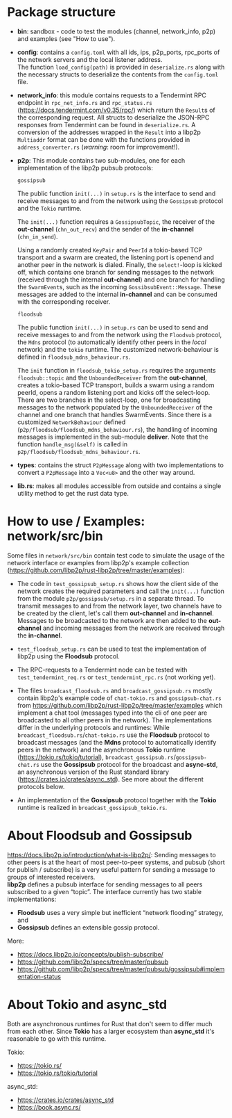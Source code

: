 # Package structure

- **bin**: sandbox - code to test the modules (channel, network_info, p2p) and examples (see "How to use").

- **config**: contains a `config.toml` with all ids, ips, p2p_ports, rpc_ports of the network servers and the local listener address. <br/> The function `load_config(path)` is provided in `deserialize.rs` along with the necessary structs to deserialize the contents from the `config.toml` file.

- **network_info**: this module contains requests to a Tendermint RPC endpoint in `rpc_net_info.rs` and `rpc_status.rs` (https://docs.tendermint.com/v0.35/rpc/) which return the `Result`s of the corresponding request. All structs to deserialize the JSON-RPC responses from Tendermint can be found in `deserialize.rs`. A conversion of the addresses wrapped in the `Result` into a libp2p `Multiaddr` format can be done with the functions provided in `address_converter.rs` (*warning*: room for improvement!).

- **p2p**: This module contains two sub-modules, one for each implementation of the libp2p pubsub protocols:

    ```gossipsub```
    
    The public function `init(...)` in `setup.rs` is the interface to send and receive messages to and from the network using the `Gossipsub` protocol and the `Tokio` runtime.

    The `init(...)` function requires a `GossipsubTopic`, the receiver of the **out-channel** (`chn_out_recv`) and the sender of the **in-channel** (`chn_in_send`).
    
    Using a randomly created `KeyPair` and `PeerId` a tokio-based TCP transport and a swarm are created, the listening port is openend and another peer in the network is dialed. Finally, the `select!`-loop is kicked off, which contains one branch for sending messages to the network (received through the internal **out-channel**) and one branch for handling the `SwarmEvent`s, such as the incoming `GossibsubEvent::Message`. These messages are added to the internal **in-channel** and can be consumed with the corresponding receiver.

    ```floodsub```
    
    The public function `init(...)` in `setup.rs` can be used to send and receive messages to and from the network using the `Floodsub` protocol, the `Mdns` protocol (to automatically identify other peers in the *local* network) and the `tokio` runtime. The customized network-behaviour is defined in `floodsub_mdns_behaviour.rs`.

    The `init` function in `floodsub_tokio_setup.rs` requires the arguments `floodsub::topic` and the `UnboundedReceiver` from the **out-channel**, creates a tokio-based TCP transport, builds a swarm using a random peerId, opens a random listening port and kicks off the select-loop. There are two branches in the select-loop, one for broadcasting messages to the network populated by the `UnboundedReceiver` of the channel and one branch that handles SwarmEvents. Since there is a customized `NetworkBehaviour` defined (`p2p/floodsub/floodsub_mdns_behaviour.rs`), the handling of incoming messages is implemented in the sub-module **deliver**. Note that the function `handle_msg(&self)` is called in `p2p/floodsub/floodsub_mdns_behaviour.rs`. 

- **types**: contains the struct `P2pMessage` along with two implementations to convert a `P2pMessage` into a `Vec<u8>` and the other way around.

- **lib.rs**: makes all modules accessible from outside and contains a single utility method to get the rust data type.

# How to use / Examples: network/src/bin
Some files in `network/src/bin` contain test code to simulate the usage of the network interface or examples from libp2p's example collection (https://github.com/libp2p/rust-libp2p/tree/master/examples):

<!-- Since we are focussing on the libp2p implementation of the **Gossipsub** protocol (https://github.com/libp2p/specs/tree/master/pubsub/gossipsub#implementation-status) and the crate **Tokio**, an asynchronous runtime for Rust (https://tokio.rs/), the most relevant file is `test_gossipsub_setup.rs`: -->
- The code in `test_gossipsub_setup.rs` shows how the client side of the network creates the required parameters and call the `init(...)` function from the module `p2p/gossipsub/setup.rs` in a separate thread.
To transmit messages to and from the network layer, two channels have to be created by the client, let's call them **out-channel** and **in-channel**. Messages to be broadcasted to the network are then added to the **out-channel** and incoming messages from the network are received through the **in-channel**.

<!-- All other files in `network/src/bin` can be used to test other components of the package, such as -->
- `test_floodsub_setup.rs` can be used to test the implementation of libp2p using the **Floodsub** protocol.

- The RPC-requests to a Tendermint node can be tested with `test_tendermint_req.rs` or `test_tendermint_rpc.rs` (not working yet).<br>

- The files `broadcast_floodsub.rs` and `broadcast_gossipsub.rs` mostly contain libp2p's example code of `chat-tokio.rs` and `gossipsub-chat.rs` from https://github.com/libp2p/rust-libp2p/tree/master/examples which implement a chat tool (messages typed into the cli of one peer are broadcasted to all other peers in the network). The implementations differ in the underlying protocols and runtimes: While `broadcast_floodsub.rs`/`chat-tokio.rs` use the **Floodsub** protocol to broadcast messages (and the **Mdns** protocol to automatically identify peers in the network) and the asynchronous **Tokio** runtime (https://tokio.rs/tokio/tutorial), `broadcast_gossipsub.rs`/`gossipsub-chat.rs` use the **Gossipsub** protocol for the broadcast and **async-std**, an asynchronous version of the Rust standard library (https://crates.io/crates/async_std). See more about the different protocols below.<br/>

- An implementation of the **Gossipsub** protocol together with the **Tokio** runtime is realized in `broadcast_gossipsub_tokio.rs`.

# About **Floodsub** and **Gossipsub**
https://docs.libp2p.io/introduction/what-is-libp2p/: Sending messages to other peers is at the heart of most peer-to-peer systems, and pubsub (short for publish / subscribe) is a very useful pattern for sending a message to groups of interested receivers.</br>
**libp2p** defines a pubsub interface for sending messages to all peers subscribed to a given “topic”. The interface currently has two stable implementations:
- **Floodsub** uses a very simple but inefficient “network flooding” strategy, and
- **Gossipsub** defines an extensible gossip protocol.

More:
- https://docs.libp2p.io/concepts/publish-subscribe/
- https://github.com/libp2p/specs/tree/master/pubsub
- https://github.com/libp2p/specs/tree/master/pubsub/gossipsub#implementation-status

# About **Tokio** and **async_std**

Both are asynchronous runtimes for Rust that don't seem to differ much from each other. Since **Tokio** has a larger ecosystem than **async_std** it's reasonable to go with this runtime.

Tokio:
- https://tokio.rs/
- https://tokio.rs/tokio/tutorial

async_std:
- https://crates.io/crates/async_std
- https://book.async.rs/
